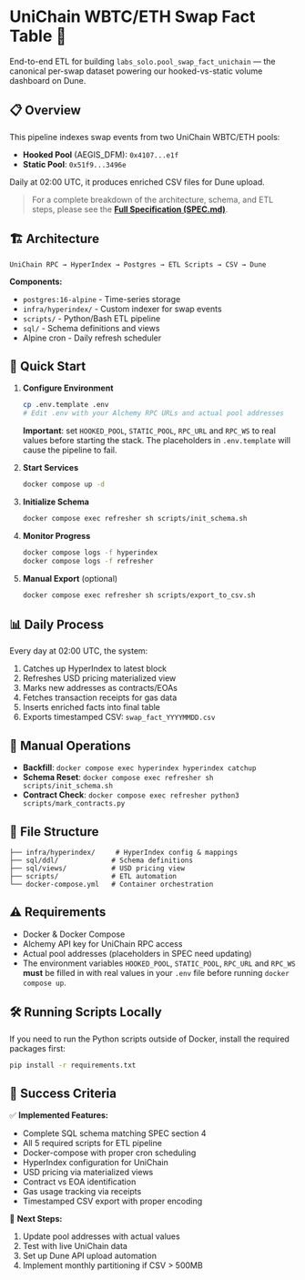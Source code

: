 # UniChain WBTC/ETH Swap Fact Table 🚀

End-to-end ETL for building `labs_solo.pool_swap_fact_unichain`
— the canonical per-swap dataset powering our hooked-vs-static
volume dashboard on Dune.

## 📋 Overview

This pipeline indexes swap events from two UniChain WBTC/ETH pools:
- **Hooked Pool** (AEGIS_DFM): `0x4107...e1f` 
- **Static Pool**: `0x51f9...3496e`

Daily at 02:00 UTC, it produces enriched CSV files for Dune upload.

> For a complete breakdown of the architecture, schema, and ETL steps, please see the [**Full Specification (SPEC.md)**](./SPEC.md).

## 🏗️ Architecture

```
UniChain RPC → HyperIndex → Postgres → ETL Scripts → CSV → Dune
```

**Components:**
- `postgres:16-alpine` - Time-series storage
- `infra/hyperindex/` - Custom indexer for swap events  
- `scripts/` - Python/Bash ETL pipeline
- `sql/` - Schema definitions and views
- Alpine cron - Daily refresh scheduler

## 🚀 Quick Start

1. **Configure Environment**
   ```bash
   cp .env.template .env
   # Edit .env with your Alchemy RPC URLs and actual pool addresses
   ```
   **Important**: set `HOOKED_POOL`, `STATIC_POOL`, `RPC_URL` and `RPC_WS` to real
   values before starting the stack. The placeholders in `.env.template` will
   cause the pipeline to fail.

2. **Start Services**
   ```bash
   docker compose up -d
   ```

3. **Initialize Schema**
   ```bash
   docker compose exec refresher sh scripts/init_schema.sh
   ```

4. **Monitor Progress**
   ```bash
   docker compose logs -f hyperindex
   docker compose logs -f refresher
   ```

5. **Manual Export** (optional)
   ```bash
   docker compose exec refresher sh scripts/export_to_csv.sh
   ```

## 📊 Daily Process

Every day at 02:00 UTC, the system:
1. Catches up HyperIndex to latest block
2. Refreshes USD pricing materialized view
3. Marks new addresses as contracts/EOAs
4. Fetches transaction receipts for gas data
5. Inserts enriched facts into final table
6. Exports timestamped CSV: `swap_fact_YYYYMMDD.csv`

## 🔧 Manual Operations

- **Backfill**: `docker compose exec hyperindex hyperindex catchup`
- **Schema Reset**: `docker compose exec refresher sh scripts/init_schema.sh`
- **Contract Check**: `docker compose exec refresher python3 scripts/mark_contracts.py`

## 📁 File Structure

```
├── infra/hyperindex/     # HyperIndex config & mappings
├── sql/ddl/             # Schema definitions
├── sql/views/           # USD pricing view  
├── scripts/             # ETL automation
└── docker-compose.yml   # Container orchestration
```

## ⚠️ Requirements

- Docker & Docker Compose
- Alchemy API key for UniChain RPC access
- Actual pool addresses (placeholders in SPEC need updating)
- The environment variables `HOOKED_POOL`, `STATIC_POOL`, `RPC_URL` and
  `RPC_WS` **must** be filled in with real values in your `.env` file
  before running `docker compose up`.

## 🛠️ Running Scripts Locally

If you need to run the Python scripts outside of Docker, install the required
packages first:

```bash
pip install -r requirements.txt
```

## 🎯 Success Criteria

✅ **Implemented Features:**
- Complete SQL schema matching SPEC section 4
- All 5 required scripts for ETL pipeline
- Docker-compose with proper cron scheduling
- HyperIndex configuration for UniChain
- USD pricing via materialized views
- Contract vs EOA identification
- Gas usage tracking via receipts
- Timestamped CSV export with proper encoding

🔄 **Next Steps:**
1. Update pool addresses with actual values
2. Test with live UniChain data
3. Set up Dune API upload automation
4. Implement monthly partitioning if CSV > 500MB
